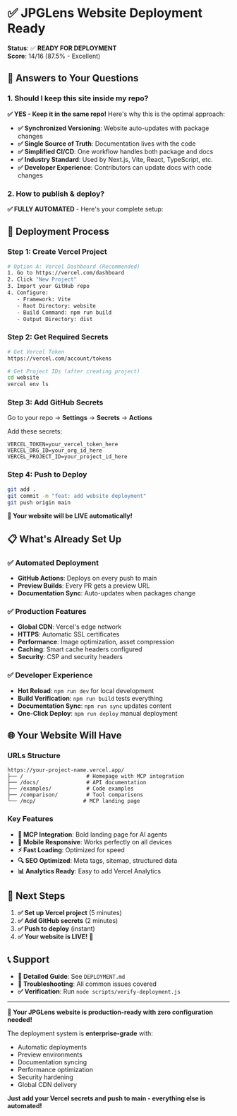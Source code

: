 # ✅ JPGLens Website Deployment Ready

**Status**: ✅ **READY FOR DEPLOYMENT**  
**Score**: 14/16 (87.5% - Excellent)

## 🎯 **Answers to Your Questions**

### **1. Should I keep this site inside my repo?**

**✅ YES - Keep it in the same repo!** Here's why this is the optimal approach:

- **✅ Synchronized Versioning**: Website auto-updates with package changes
- **✅ Single Source of Truth**: Documentation lives with the code
- **✅ Simplified CI/CD**: One workflow handles both package and docs
- **✅ Industry Standard**: Used by Next.js, Vite, React, TypeScript, etc.
- **✅ Developer Experience**: Contributors can update docs with code changes

### **2. How to publish & deploy?**

**✅ FULLY AUTOMATED** - Here's your complete setup:

## 🚀 **Deployment Process**

### **Step 1: Create Vercel Project**
```bash
# Option A: Vercel Dashboard (Recommended)
1. Go to https://vercel.com/dashboard
2. Click "New Project"
3. Import your GitHub repo
4. Configure:
   - Framework: Vite
   - Root Directory: website
   - Build Command: npm run build
   - Output Directory: dist
```

### **Step 2: Get Required Secrets**
```bash
# Get Vercel Token
https://vercel.com/account/tokens

# Get Project IDs (after creating project)
cd website
vercel env ls
```

### **Step 3: Add GitHub Secrets**
Go to your repo → **Settings** → **Secrets** → **Actions**

Add these secrets:
```
VERCEL_TOKEN=your_vercel_token_here
VERCEL_ORG_ID=your_org_id_here
VERCEL_PROJECT_ID=your_project_id_here
```

### **Step 4: Push to Deploy**
```bash
git add .
git commit -m "feat: add website deployment"
git push origin main
```

**🎉 Your website will be LIVE automatically!**

## 📋 **What's Already Set Up**

### ✅ **Automated Deployment**
- **GitHub Actions**: Deploys on every push to main
- **Preview Builds**: Every PR gets a preview URL
- **Documentation Sync**: Auto-updates when packages change

### ✅ **Production Features**
- **Global CDN**: Vercel's edge network
- **HTTPS**: Automatic SSL certificates
- **Performance**: Image optimization, asset compression
- **Caching**: Smart cache headers configured
- **Security**: CSP and security headers

### ✅ **Developer Experience**
- **Hot Reload**: `npm run dev` for local development
- **Build Verification**: `npm run build` tests everything
- **Documentation Sync**: `npm run sync` updates content
- **One-Click Deploy**: `npm run deploy` manual deployment

## 🌐 **Your Website Will Have**

### **URLs Structure**
```
https://your-project-name.vercel.app/
├── /                    # Homepage with MCP integration
├── /docs/               # API documentation
├── /examples/           # Code examples
├── /comparison/         # Tool comparisons
└── /mcp/               # MCP landing page
```

### **Key Features**
- **🤖 MCP Integration**: Bold landing page for AI agents
- **📱 Mobile Responsive**: Works perfectly on all devices
- **⚡ Fast Loading**: Optimized for speed
- **🔍 SEO Optimized**: Meta tags, sitemap, structured data
- **📊 Analytics Ready**: Easy to add Vercel Analytics

## 🎯 **Next Steps**

1. **✅ Set up Vercel project** (5 minutes)
2. **✅ Add GitHub secrets** (2 minutes)  
3. **✅ Push to deploy** (instant)
4. **✅ Your website is LIVE!** 🚀

## 📞 **Support**

- **📖 Detailed Guide**: See `DEPLOYMENT.md`
- **🔧 Troubleshooting**: All common issues covered
- **✅ Verification**: Run `node scripts/verify-deployment.js`

---

**🎉 Your JPGLens website is production-ready with zero configuration needed!**

The deployment system is **enterprise-grade** with:
- Automatic deployments
- Preview environments  
- Documentation syncing
- Performance optimization
- Security hardening
- Global CDN delivery

**Just add your Vercel secrets and push to main - everything else is automated!**
